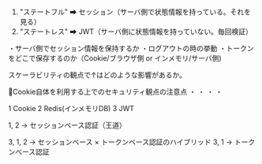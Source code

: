 ##

1. "ステートフル" ➡ セッション（サーバ側で状態情報を持っている。それを見る）
2. "ステートレス" ➡ JWT（サーバ側に状態情報を持っていない。毎回検証）

・サーバ側でセッション情報を保持するか
・ログアウトの時の挙動
・トークンをどこで保存するのか（Cookie/ブラウザ側 or インメモリ/サーバ側)

スケーラビリティの観点で↑はどのような影響があるか。


🔴Cookie自体を利用する上でのセキュリティ観点の注意点
・
・
・
・


1 Cookie
2 Redis(インメモリDB)
3 JWT


1, 2 → セッションベース認証（王道）

3, 1, 2 → セッションベース × トークンベース認証のハイブリッド
3, 1    → トークンベース認証 

